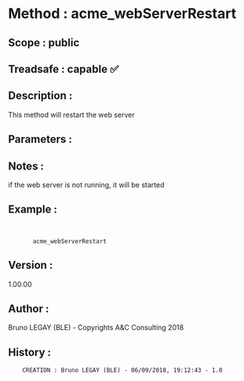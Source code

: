 ﻿# **Method :** acme_webServerRestart## **Scope :** public## **Treadsafe :** capable ✅ ## **Description :** This method will restart the web server## **Parameters :** ## **Notes :** if the web server is not running, it will be started## **Example :** ```             acme_webServerRestart```## **Version :** 1.00.00## **Author :** Bruno LEGAY (BLE) - Copyrights A&C Consulting 2018## **History :**          CREATION : Bruno LEGAY (BLE) - 06/09/2018, 19:12:43 - 1.0
